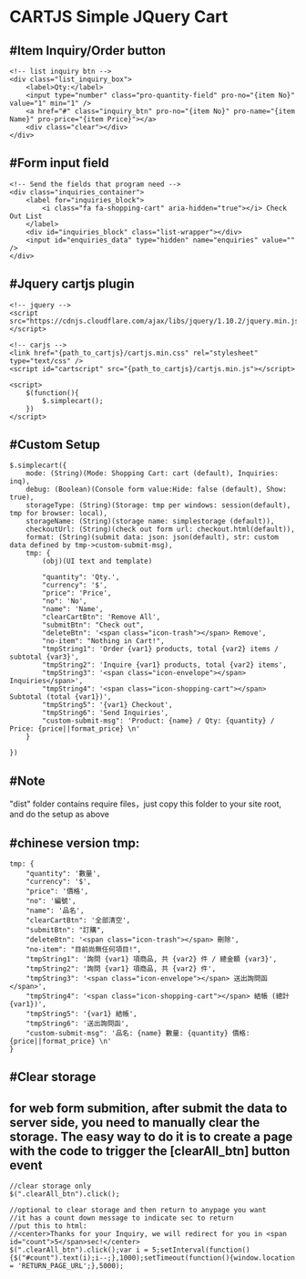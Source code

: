 CARTJS Simple JQuery Cart
=========================

#Item Inquiry/Order button
-------------
```
<!-- list inquiry btn -->
<div class="list_inquiry_box">
    <label>Qty:</label>
    <input type="number" class="pro-quantity-field" pro-no="{item No}" value="1" min="1" />
    <a href="#" class="inquiry_btn" pro-no="{item No}" pro-name="{item Name}" pro-price="{item Price}"></a>
    <div class="clear"></div>
</div>
```


#Form input field
-------------
```
<!-- Send the fields that program need -->
<div class="inquiries_container">
    <label for="inquiries_block">
    	<i class="fa fa-shopping-cart" aria-hidden="true"></i> Check Out List
    </label>
    <div id="inquiries_block" class="list-wrapper"></div>
    <input id="enquiries_data" type="hidden" name="enquiries" value="" />
</div>
```


#Jquery cartjs plugin
-------------
```
<!-- jquery -->
<script src="https://cdnjs.cloudflare.com/ajax/libs/jquery/1.10.2/jquery.min.js"></script>
	
<!-- carjs -->
<link href="{path_to_cartjs}/cartjs.min.css" rel="stylesheet" type="text/css" />
<script id="cartscript" src="{path_to_cartjs}/cartjs.min.js"></script>

<script>
	$(function(){
		$.simplecart();
	})
</script>
```

#Custom Setup
-------------
```
$.simplecart({
	mode: (String)(Mode: Shopping Cart: cart (default), Inquiries: inq),
    debug: (Boolean)(Console form value:Hide: false (default), Show: true),
    storageType: (String)(Storage: tmp per windows: session(default), tmp for browser: local),
    storageName: (String)(storage name: simplestorage (default)),
    checkoutUrl: (String)(check out form url: checkout.html(default)),
    format: (String)(submit data: json: json(default), str: custom data defined by tmp->custom-submit-msg),
    tmp: {
    	(obj)(UI text and template)

        "quantity": 'Qty.',
        "currency": '$',
        "price": 'Price',
        "no": 'No',
        "name": 'Name',
        "clearCartBtn": 'Remove All',
        "submitBtn": "Check out",
        "deleteBtn": '<span class="icon-trash"></span> Remove',
        "no-item": "Nothing in Cart!",
        "tmpString1": 'Order {var1} products, total {var2} items / subtotal {var3}',
        "tmpString2": 'Inquire {var1} products, total {var2} items',
        "tmpString3": '<span class="icon-envelope"></span> Inquiries</span>',
        "tmpString4": '<span class="icon-shopping-cart"></span> Subtotal (total {var1})',
        "tmpString5": '{var1} Checkout',
        "tmpString6": 'Send Inquiries',
        "custom-submit-msg": 'Product: {name} / Qty: {quantity} / Price: {price||format_price} \n'
    }

})
```

#Note
-------------
"dist" folder contains require files，just copy this folder to your site root, and do the setup as above


#chinese version tmp:
-------------
```
tmp: {
    "quantity": '數量',
    "currency": '$',
    "price": '價格',
    "no": '編號',
    "name": '品名',
    "clearCartBtn": '全部清空',
    "submitBtn": "訂購",
    "deleteBtn": '<span class="icon-trash"></span> 刪除',
    "no-item": "目前尚無任何項目!",
    "tmpString1": '詢問 {var1} 項商品, 共 {var2} 件 / 總金額 {var3}',
    "tmpString2": '詢問 {var1} 項商品, 共 {var2} 件',
    "tmpString3": '<span class="icon-envelope"></span> 送出詢問函</span>',
    "tmpString4": '<span class="icon-shopping-cart"></span> 結帳 (總計 {var1})',
    "tmpString5": '{var1} 結帳',
    "tmpString6": '送出詢問函',
    "custom-submit-msg": '品名: {name} 數量: {quantity} 價格: {price||format_price} \n'
}
```

#Clear storage
-----------
for web form submition, after submit the data to server side, you need to manually clear the storage.
The easy way to do it is to create a page with the code to trigger the [clearAll_btn] button event
-----------
```
//clear storage only
$(".clearAll_btn").click();

//optional to clear storage and then return to anypage you want
//it has a count down message to indicate sec to return
//put this to html:
//<center>Thanks for your Inquiry, we will redirect for you in <span id="count">5</span>sec!</center>
$(".clearAll_btn").click();var i = 5;setInterval(function(){$("#count").text(i);i--;},1000);setTimeout(function(){window.location = 'RETURN_PAGE_URL';},5000);
```
